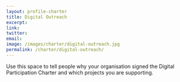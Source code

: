 ```yaml
---
layout: profile-charter
title: Digital Outreach
excerpt: 
link: 
twitter: 
email: 
image: /images/charter/digital-outreach.jpg
permalink: /charter/digital-outreach/
---
```


Use this space to tell people why your organisation signed the Digital Participation Charter and which projects you are supporting.